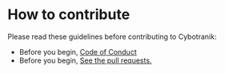 # How to contribute

Please read these guidelines before contributing to Cybotranik:

- Before you begin, [Code of Conduct](CODE_OF_CONDUCT.md)
- Before you begin, [See the pull requests.](../../pulls)